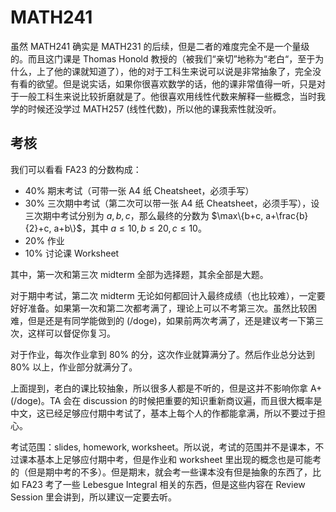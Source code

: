 # MATH241

虽然 MATH241 确实是 MATH231 的后续，但是二者的难度完全不是一个量级的。而且这门课是 Thomas Honold 教授的（被我们“亲切”地称为“老白“，至于为什么，上了他的课就知道了），他的对于工科生来说可以说是非常抽象了，完全没有看的欲望。但是说实话，如果你很喜欢数学的话，他的课非常值得一听，只是对于一般工科生来说比较折磨就是了。他很喜欢用线性代数来解释一些概念，当时我学的时候还没学过 MATH257 (线性代数)，所以他的课我索性就没听。

## 考核

我们可以看看 FA23 的分数构成：

- 40% 期末考试（可带一张 A4 纸 Cheatsheet，必须手写）
- 30% 三次期中考试（第二次可以带一张 A4 纸 Cheatsheet，必须手写），设三次期中考试分别为 $a, b, c$，那么最终的分数为 $\max\{b+c, a+\frac{b}{2}+c, a+b\}$，其中 $a \leq 10, b \leq 20, c \leq 10$。
- 20% 作业
- 10% 讨论课 Worksheet

其中，第一次和第三次 midterm 全部为选择题，其余全部是大题。

对于期中考试，第二次 midterm 无论如何都回计入最终成绩（也比较难），一定要好好准备。如果第一次和第二次都考满了，理论上可以不考第三次。虽然比较困难，但是还是有同学能做到的 (/doge)，如果前两次考满了，还是建议考一下第三次，这样可以督促你复习。

对于作业，每次作业拿到 80% 的分，这次作业就算满分了。然后作业总分达到 80% 以上，作业部分就满分了。

上面提到，老白的课比较抽象，所以很多人都是不听的，但是这并不影响你拿 A+ (/doge)。TA 会在 discussion 的时候把重要的知识重新商议遍，而且很大概率是中文，这已经足够应付期中考试了，基本上每个人的作都能拿满，所以不要过于担心。

考试范围：slides, homework, worksheet。所以说，考试的范围并不是课本，不过课本基本上足够应付期中考，但是作业和 worksheet 里出现的概念也是可能考的（但是期中考的不多）。但是期末，就会考一些课本没有但是抽象的东西了，比如 FA23 考了一些 Lebesgue Integral 相关的东西，但是这些内容在 Review Session 里会讲到，所以建议一定要去听。
